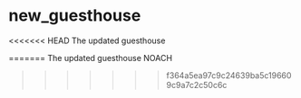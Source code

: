 # new_guesthouse
<<<<<<< HEAD
The updated guesthouse 

=======
The updated guesthouse
NOACH
>>>>>>> f364a5ea97c9c24639ba5c196609c9a7c2c50c6c
